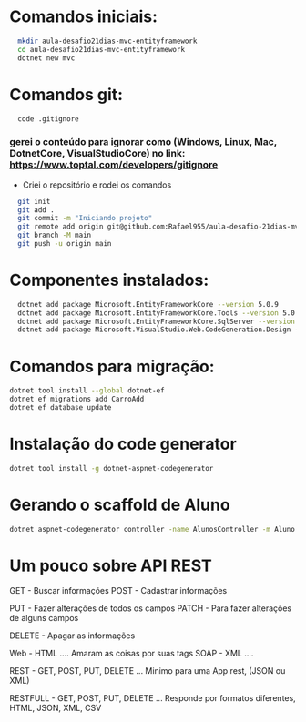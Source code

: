 # Comandos iniciais:
``` bash
  mkdir aula-desafio21dias-mvc-entityframework
  cd aula-desafio21dias-mvc-entityframework
  dotnet new mvc
```

# Comandos git:
``` bash
  code .gitignore 
```
### gerei o conteúdo para ignorar como (Windows, Linux, Mac, DotnetCore, VisualStudioCore) no link: https://www.toptal.com/developers/gitignore
- Criei o repositório e rodei os comandos

``` bash
  git init
  git add .
  git commit -m "Iniciando projeto"
  git remote add origin git@github.com:Rafael955/aula-desafio-21dias-mvc-entityframework.git
  git branch -M main
  git push -u origin main
```

# Componentes instalados:
``` bash
  dotnet add package Microsoft.EntityFrameworkCore --version 5.0.9
  dotnet add package Microsoft.EntityFrameworkCore.Tools --version 5.0.9
  dotnet add package Microsoft.EntityFrameworkCore.SqlServer --version 5.0.9
  dotnet add package Microsoft.VisualStudio.Web.CodeGeneration.Design --version 5.0.2
```

# Comandos para migração:
``` bash
dotnet tool install --global dotnet-ef
dotnet ef migrations add CarroAdd
dotnet ef database update
```

# Instalação do code generator
``` bash
dotnet tool install -g dotnet-aspnet-codegenerator
```

# Gerando o scaffold de Aluno
``` bash
dotnet aspnet-codegenerator controller -name AlunosController -m Aluno -dc DbContexto --relativeFolderPath Controllers --useDefaultLayout

```


# Um pouco sobre API REST

GET - Buscar informações
POST - Cadastrar informações

PUT - Fazer alterações de todos os campos
PATCH - Para fazer alterações de alguns campos

DELETE - Apagar as informações


Web - HTML ....   Amaram as coisas por suas tags
SOAP - XML ....

REST - GET, POST, PUT, DELETE ... Minimo para uma App rest, (JSON ou XML)

RESTFULL - GET, POST, PUT, DELETE ... Responde por formatos diferentes, HTML, JSON, XML, CSV 